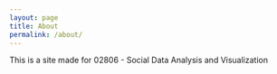 ```yaml
---
layout: page
title: About
permalink: /about/
---
```


This is a site made for 02806 - Social Data Analysis and Visualization
